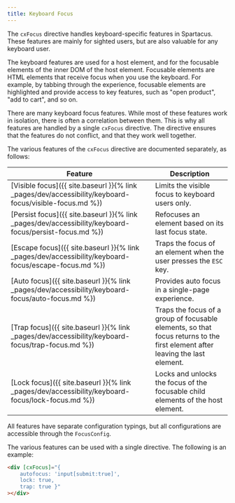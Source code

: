 ```yaml
---
title: Keyboard Focus
---
```


The `cxFocus` directive handles keyboard-specific features in Spartacus. These features are mainly for sighted users, but are also valuable for any keyboard user.

The keyboard features are used for a host element, and for the focusable elements of the inner DOM of the host element. Focusable elements are HTML elements that receive focus when you use the keyboard. For example, by tabbing through the experience, focusable elements are highlighted and provide access to key features, such as "open product", "add to cart", and so on.

There are many keyboard focus features. While most of these features work in isolation, there is often a correlation between them. This is why all features are handled by a single `cxFocus` directive. The directive ensures that the features do not conflict, and that they work well together.

The various features of the `cxFocus` directive are documented separately, as follows:

| Feature | Description |
|---|---|
| [Visible focus]({{ site.baseurl }}{% link _pages/dev/accessibility/keyboard-focus/visible-focus.md %}) | Limits the visible focus to keyboard users only.  |
| [Persist focus]({{ site.baseurl }}{% link _pages/dev/accessibility/keyboard-focus/persist-focus.md %}) | Refocuses an element based on its last focus state. |
| [Escape focus]({{ site.baseurl }}{% link _pages/dev/accessibility/keyboard-focus/escape-focus.md %}) | Traps the focus of an element when the user presses the `ESC` key. |
| [Auto focus]({{ site.baseurl }}{% link _pages/dev/accessibility/keyboard-focus/auto-focus.md %}) |  Provides auto focus in a single-page experience. |
| [Trap focus]({{ site.baseurl }}{% link _pages/dev/accessibility/keyboard-focus/trap-focus.md %}) | Traps the focus of a group of focusable elements, so that focus returns to the first element after leaving the last element. |
| [Lock focus]({{ site.baseurl }}{% link _pages/dev/accessibility/keyboard-focus/lock-focus.md %}) | Locks and unlocks the focus of the focusable child elements of the host element. |

All features have separate configuration typings, but all configurations are accessible through the `FocusConfig`.

The various features can be used with a single directive. The following is an example:

```html
<div [cxFocus]="{ 
    autofocus: 'input[submit:true]',
    lock: true,
    trap: true }"
></div>
```
